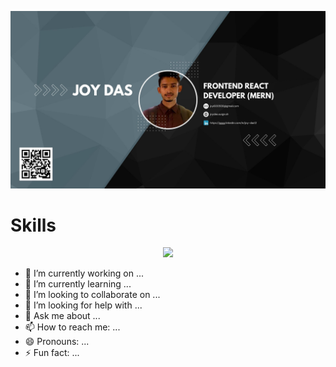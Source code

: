 ![Banner Image](./github.jpg)

# Skills

<p align="center">
  <a href="https://skillicons.dev">
    <img src="https://skillicons.dev/icons?i=react,js,express,mongodb,nodejs,html,css,tailwindcss,firebase,bootstrap" />
  </a>
</p>

- 🔭 I’m currently working on ...
- 🌱 I’m currently learning ...
- 👯 I’m looking to collaborate on ...
- 🤔 I’m looking for help with ...
- 💬 Ask me about ...
- 📫 How to reach me: ...
- 😄 Pronouns: ...
- ⚡ Fun fact: ...
